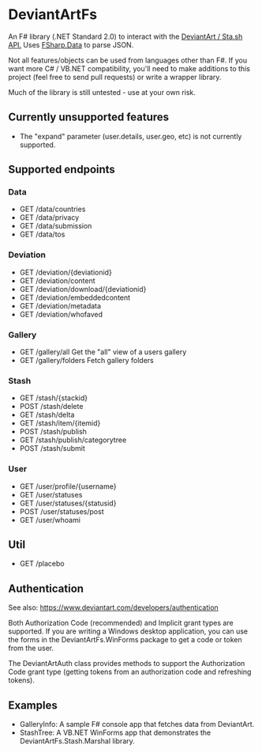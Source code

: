 # DeviantArtFs

An F# library (.NET Standard 2.0) to interact with the [DeviantArt / Sta.sh API.](https://www.deviantart.com/developers/http/v1/20160316)
Uses [FSharp.Data](http://fsharp.github.io/FSharp.Data/) to parse JSON.

Not all features/objects can be used from languages other than F#.
If you want more C# / VB.NET compatibility, you'll need to make additions to this project (feel free to send pull requests) or write a wrapper library.

Much of the library is still untested - use at your own risk.

## Currently unsupported features

* The "expand" parameter (user.details, user.geo, etc) is not currently supported.

## Supported endpoints

### Data

* GET /data/countries
* GET /data/privacy
* GET /data/submission
* GET /data/tos

### Deviation

* GET /deviation/{deviationid}
* GET /deviation/content
* GET /deviation/download/{deviationid}
* GET /deviation/embeddedcontent
* GET /deviation/metadata
* GET /deviation/whofaved

### Gallery

* GET /gallery/all 	Get the "all" view of a users gallery
* GET /gallery/folders 	Fetch gallery folders

### Stash

* GET /stash/{stackid}
* POST /stash/delete
* GET /stash/delta
* GET /stash/item/{itemid}
* POST /stash/publish
* GET /stash/publish/categorytree
* POST /stash/submit

### User

* GET /user/profile/{username}
* GET /user/statuses
* GET /user/statuses/{statusid}
* POST /user/statuses/post
* GET /user/whoami

## Util

* GET /placebo

## Authentication

See also: https://www.deviantart.com/developers/authentication

Both Authorization Code (recommended) and Implicit grant types are supported.
If you are writing a Windows desktop application, you can use the forms in the DeviantArtFs.WinForms package to get a code or token from the user.

The DeviantArtAuth class provides methods to support the Authorization Code grant type (getting tokens from an authorization code and refreshing tokens).

## Examples

* GalleryInfo: A sample F# console app that fetches data from DeviantArt.
* StashTree: A VB.NET WinForms app that demonstrates the DeviantArtFs.Stash.Marshal library.
